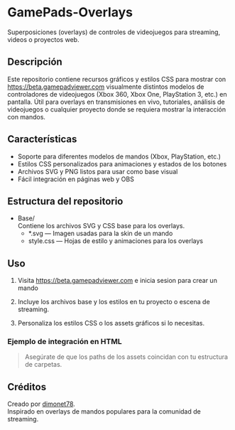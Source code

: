 # GamePads-Overlays

Superposiciones (overlays) de controles de videojuegos para streaming, videos o proyectos web.

## Descripción

Este repositorio contiene recursos gráficos y estilos CSS para mostrar con https://beta.gamepadviewer.com visualmente distintos modelos de controladores de videojuegos (Xbox 360, Xbox One, PlayStation 3, etc.) en pantalla. Útil para overlays en transmisiones en vivo, tutoriales, análisis de videojuegos o cualquier proyecto donde se requiera mostrar la interacción con mandos.

## Características

- Soporte para diferentes modelos de mandos (Xbox, PlayStation, etc.)
- Estilos CSS personalizados para animaciones y estados de los botones
- Archivos SVG y PNG listos para usar como base visual
- Fácil integración en páginas web y OBS

## Estructura del repositorio

- Base/  
  Contiene los archivos SVG y CSS base para los overlays.
  - *.svg — Imagen usadas para la skin de un mando
  - style.css — Hojas de estilo y animaciones para los overlays


## Uso

1. Visita https://beta.gamepadviewer.com e inicia sesion para crear un mando
   
2. Incluye los archivos base y los estilos en tu proyecto o escena de streaming.
3. Personaliza los estilos CSS o los assets gráficos si lo necesitas.

### Ejemplo de integración en HTML


> Asegúrate de que los paths de los assets coincidan con tu estructura de carpetas.

## Créditos

Creado por [dimonet78](https://github.com/dimonet78).  
Inspirado en overlays de mandos populares para la comunidad de streaming.

